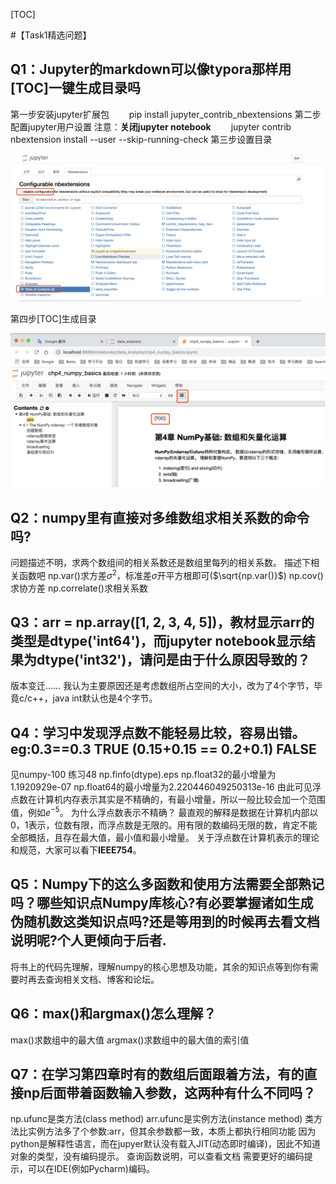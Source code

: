 [TOC]

#【Task1精选问题】

## Q1：Jupyter的markdown可以像typora那样用[TOC]一键生成目录吗

第一步安装jupyter扩展包
&emsp;&emsp;pip install jupyter_contrib_nbextensions
第二步配置jupyter用户设置
注意：**关闭jupyter notebook**
&emsp;&emsp;jupyter contrib nbextension install --user --skip-running-check
第三步设置目录

![image-20190808113635594](res/imgs/task1_answers/image-20190808113635594.png)

第四步[TOC]生成目录

![image-20190808123840011](res/imgs/task1_answers/image-20190808123840011.png)


## Q2：numpy里有直接对多维数组求相关系数的命令吗? 
问题描述不明，求两个数组间的相关系数还是数组里每列的相关系数。
描述下相关函数吧
np.var()求方差$\sigma^2$，标准差$\sigma$开平方根即可($\sqrt{np.var()}$)
np.cov()求协方差
np.correlate()求相关系数


## Q3：arr = np.array([1, 2, 3, 4, 5])，教材显示arr的类型是dtype('int64')，而jupyter notebook显示结果为dtype('int32')，请问是由于什么原因导致的？

版本变迁……
我认为主要原因还是考虑数组所占空间的大小，改为了4个字节，毕竟c/c++，java int默认也是4个字节。


## Q4：学习中发现浮点数不能轻易比较，容易出错。eg:0.3==0.3 TRUE  (0.15+0.15 == 0.2+0.1) FALSE
见numpy-100 练习48
np.finfo(dtype).eps
np.float32的最小增量为1.1920929e-07
np.float64的最小增量为2.220446049250313e-16
由此可见浮点数在计算机内存表示其实是不精确的，有最小增量，所以一般比较会加一个范围值，例如$e^{-5}$。
为什么浮点数表示不精确？
最直观的解释是数据在计算机内部以0，1表示，位数有限，而浮点数是无限的。用有限的数编码无限的数，肯定不能全部概括，且存在最大值，最小值和最小增量。
关于浮点数在计算机表示的理论和规范，大家可以看下**IEEE754**。


## Q5：Numpy下的这么多函数和使用方法需要全部熟记吗？哪些知识点Numpy库核心?有必要掌握诸如生成伪随机数这类知识点吗?还是等用到的时候再去看文档说明呢?个人更倾向于后者.

将书上的代码先理解，理解numpy的核心思想及功能，其余的知识点等到你有需要时再去查询相关文档、博客和论坛。


## Q6：max()和argmax()怎么理解？

max()求数组中的最大值
argmax()求数组中的最大值的索引值


## Q7：在学习第四章时有的数组后面跟着方法，有的直接np后面带着函数输入参数，这两种有什么不同吗？
np.ufunc是类方法(class method)
arr.ufunc是实例方法(instance method)
类方法比实例方法多了个参数:arr，但其余参数都一致，本质上都执行相同功能
因为python是解释性语言，而在jupyer默认没有载入JIT(动态即时编译)，因此不知道对象的类型，没有编码提示。
查询函数说明，可以查看文档
需要更好的编码提示，可以在IDE(例如Pycharm)编码。